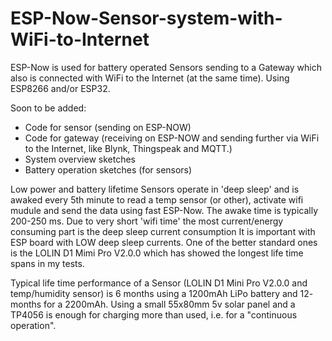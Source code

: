 # ESP-Now-Sensor-system-with-WiFi-to-Internet
ESP-Now is used for battery operated Sensors sending to a Gateway which also is connected with WiFi to the Internet (at the same time).
Using ESP8266 and/or ESP32.

Soon to be added:
- Code for sensor (sending on ESP-NOW)
- Code for gateway (receiving on ESP-NOW and sending further via WiFi to the Internet, like Blynk, Thingspeak and MQTT.)
- System overview sketches
- Battery operation sketches (for sensors)

Low power and battery lifetime
Sensors operate in 'deep sleep' and is awaked every 5th minute to read a temp sensor (or other), activate wifi mudule and send the data using fast ESP-Now. The awake time is typically 200-250 ms. Due to very short 'wifi time' the most current/energy consuming part is the deep sleep current consumption
It is important with ESP board with LOW deep sleep currents. One of the better standard ones is the LOLIN D1 Mimi Pro V2.0.0 which has showed the longest life time spans in my tests. 

Typical life time performance of a Sensor (LOLIN D1 Mini Pro V2.0.0 and temp/humidity sensor) is 6 months using a 1200mAh LiPo battery and 12- months for a 2200mAh.
Using a small 55x80mm 5v solar panel and a TP4056 is enough for charging more than used, i.e. for a "continuous operation".
